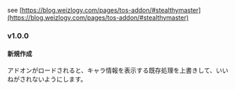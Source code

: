see [https://blog.weizlogy.com/pages/tos-addon/#stealthymaster](https://blog.weizlogy.com/pages/tos-addon/#stealthymaster)

### v1.0.0

#### 新規作成

アドオンがロードされると、キャラ情報を表示する既存処理を上書きして、いいねがされないようにします。

